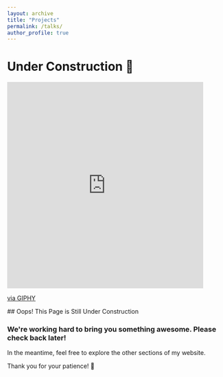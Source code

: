 ```yaml
---
layout: archive
title: "Projects"
permalink: /talks/
author_profile: true
---
```




# Under Construction 🚧

<!----![Under Construction](https://media.giphy.com/media/3oEjI6SIIHBdRxXI40/giphy.gif)--->
<iframe src="https://giphy.com/embed/ZJPSFNLmADueHvzoZ8" width="457" height="480" frameBorder="0" class="giphy-embed" allowFullScreen></iframe><p><a href="https://giphy.com/gifs/party-raccoon-racoon-ZJPSFNLmADueHvzoZ8">via GIPHY</a></p>
## Oops! This Page is Still Under Construction

### We're working hard to bring you something awesome. Please check back later!

In the meantime, feel free to explore the other sections of my website.

Thank you for your patience! 🙏







<!--{% if site.talkmap_link == true %}

<p style="text-decoration:underline;"><a href="/talkmap.html">See a map of all the places I've given a talk!</a></p>

{% endif %}

{% for post in site.talks reversed %}
  {% include archive-single-talk.html %}
{% endfor %}-->
